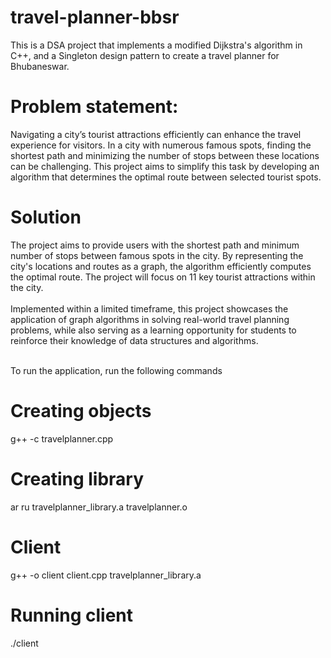 # travel-planner-bbsr

This is a DSA project that implements a modified Dijkstra's algorithm in C++, and a Singleton design pattern to create a travel planner for Bhubaneswar. 
<br>
# Problem statement:
Navigating a city’s tourist attractions efficiently can enhance the travel experience for visitors. In a city with numerous famous spots, finding the shortest path and minimizing the number of stops between these locations can be challenging. This project aims to simplify this task by developing an algorithm that determines the optimal route between selected tourist spots.

# Solution
The project aims to provide users with the shortest path and minimum number of stops between famous spots in the city. By representing the city's locations and routes as a graph, the algorithm efficiently computes the optimal route. The project will focus on 11 key tourist attractions within the city.<br><br>
Implemented within a limited timeframe, this project showcases the application of graph algorithms in solving real-world travel planning problems, while also serving as a learning opportunity for students to reinforce their knowledge of data structures and algorithms.<br>

<br>
To run the application, run the following commands

# Creating objects
g++ -c travelplanner.cpp 

# Creating library
ar ru travelplanner_library.a travelplanner.o  

# Client
g++ -o client client.cpp travelplanner_library.a  

# Running client
./client 
